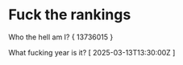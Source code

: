 # Fuck the rankings

Who the hell am I?
{ 13736015 }

What fucking year is it?
[ 2025-03-13T13:30:00Z ]
